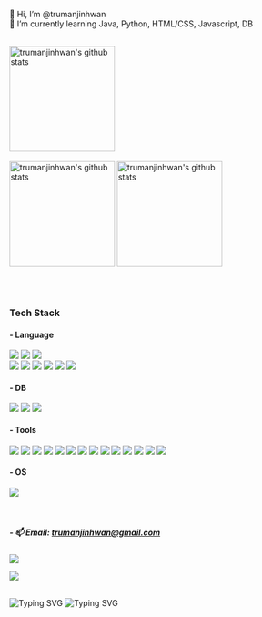 
👋 Hi, I’m @trumanjinhwan  </br>
🌱 I’m currently learning Java, Python, HTML/CSS, Javascript, DB
</br></br>


<a href="https://solved.ac/profile/qhqkfka2001"><img align="center" style="height:185px" src="http://mazassumnida.wtf/api/v2/generate_badge?boj=qhqkfka2001" alt="trumanjinhwan's github stats" /></a> 
<br> <br>
<a href="https://github.com/trumanjinhwan"><img align="center" style="height:185px" src="https://github-readme-stats.vercel.app/api?username=trumanjinhwan&show_icons=true&theme=tokyonight" alt="trumanjinhwan's github stats" /></a>
<a href="https://github.com/trumanjinhwan"><img align="center" style="height:185px" src="https://github-readme-stats.vercel.app/api/top-langs/?username=trumanjinhwan&layout=compact&theme=tokyonight" alt="trumanjinhwan's github stats" /></a>

</br></br>

### Tech Stack </br>
#### - Language </br>
<img src="https://img.shields.io/badge/Java-ED8B00?style=for-the-badge&logo=openjdk&logoColor=white"/> <img src="https://img.shields.io/badge/C-00599C?style=for-the-badge&logo=c&logoColor=white"/>  <img src="https://img.shields.io/badge/Python-3776AB?style=for-the-badge&logo=python&logoColor=white"/>
</br>
<img src="https://img.shields.io/badge/C%23-239120?style=for-the-badge&logo=c-sharp&logoColor=white"/> <img src="https://img.shields.io/badge/Dart-0175C2?style=for-the-badge&logo=dart&logoColor=white"/> 
<img src="https://img.shields.io/badge/HTML5-E34F26?style=for-the-badge&logo=html5&logoColor=white"/>
<img src="https://img.shields.io/badge/CSS-239120?&style=for-the-badge&logo=css3&logoColor=white"/> 
<img src="https://img.shields.io/badge/JavaScript-F7DF1E?style=for-the-badge&logo=JavaScript&logoColor=white"/>
<img src="https://img.shields.io/badge/TypeScript-3178C6?style=for-the-badge&logo=typescript&logoColor=white"/>


#### - DB
<img src="https://img.shields.io/badge/Oracle-F80000?style=for-the-badge&logo=oracle&logoColor=black"/> <img src="https://img.shields.io/badge/MySQL-005C84?style=for-the-badge&logo=mysql&logoColor=white"/> <img src="https://img.shields.io/badge/MariaDB-003545?style=for-the-badge&logo=mariadb&logoColor=white"/>

#### - Tools
<p align="left">
  <img src="https://img.shields.io/badge/IntelliJ_IDEA-000000?style=for-the-badge&logo=intellijidea&logoColor=white"/>
  <img src="https://img.shields.io/badge/Eclipse-2C2255?style=for-the-badge&logo=eclipse&logoColor=white"/> 
  <img src="https://img.shields.io/badge/Visual_Studio-5C2D91?style=for-the-badge&logo=visual%20studio&logoColor=white"/> 
  <img src="https://img.shields.io/badge/Visual_Studio_Code-0078D4?style=for-the-badge&logo=visual%20studio%20code&logoColor=white"/> 
  <img src="https://img.shields.io/badge/Flutter-02569B?style=for-the-badge&logo=flutter&logoColor=white"/> 
  <img src="https://img.shields.io/badge/Android_Studio-3DDC84?style=for-the-badge&logo=android-studio&logoColor=white"/>
  <img src="https://img.shields.io/badge/Figma-F24E1E?style=for-the-badge&logo=figma&logoColor=white"/>
  <img src="https://img.shields.io/badge/Cursor%20IDE-4285F4?style=for-the-badge&logoColor=white"/>
  <img src="https://img.shields.io/badge/Windsurfer-F5F5DC?style=for-the-badge&background=F5F5DC&logoColor=F5F5DC"/>
  <img src="https://img.shields.io/badge/Spring_Boot-6DB33F?style=for-the-badge&logo=springboot&logoColor=white"/>
  <img src="https://img.shields.io/badge/React-61DAFB?style=for-the-badge&logo=react&logoColor=black"/>
  <img src="https://img.shields.io/badge/Docker-2496ED?style=for-the-badge&logo=docker&logoColor=white"/>
  <img src="https://img.shields.io/badge/Nginx-009639?style=for-the-badge&logo=nginx&logoColor=white"/>
  <img src="https://img.shields.io/badge/GraphQL-E10098?style=for-the-badge&logo=graphql&logoColor=white"/>




</p>

#### - OS
<img src="https://img.shields.io/badge/Linux-FCC624?style=for-the-badge&logo=linux&logoColor=black"/>
</br></br></br>

##### - 📫 Email: trumanjinhwan@gmail.com </br>
<a href="https://trumanjinhwan.github.io/" target="_blank">
  <img src="https://img.shields.io/badge/Github%20Pages-222222?style=flat-square&logo=github&logoColor=white"/>
</a>

<a href="https://github.com/trumanjinhwan" target="_blank"><img src="https://img.shields.io/badge/GitHub-2a2a2a?style=flat-square&logo=GigHub&logoColor=white"/></a>

</br>

<img src="https://readme-typing-svg.demolab.com?font=Fira+Code&duration=100&size=10&pause=50&color=00FF00&width=50&height=20&lines=%7C;%5C;-;%2F" alt="Typing SVG" />

<img src="https://readme-typing-svg.demolab.com?font=Fira+Code&size=10&pause=500&color=00FF00&width=400&height=15&lines=1100011+1101101+1101100+1101110+1100001+1001000+1010001+111101+;init+6" alt="Typing SVG" />

<!---
trumanjinhwan/trumanjinhwan is a ✨ special ✨ repository because its `README.md` (this file) appears on your GitHub profile.
You can click the Preview link to take a look at your changes.
--->
